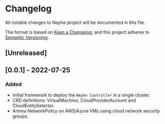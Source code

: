 # Changelog

All notable changes to Nephe project will be documented in this file.

The format is based on [Keep a Changelog](https://keepachangelog.com/en/1.0.0/),
and this project adheres to [Semantic Versioning](https://semver.org/spec/v2.0.0.html).

## [Unreleased]

## [0.0.1] - 2022-07-25

### Added

- Initial framework to deploy the `Nephe Controller` in a single cluster.
- CRD definitions: VirtualMachine, CloudProviderAccount and CloudEntitySelector. 
- Antrea NetworkPolicy on AWS/Azure VMs using cloud network security groups.


